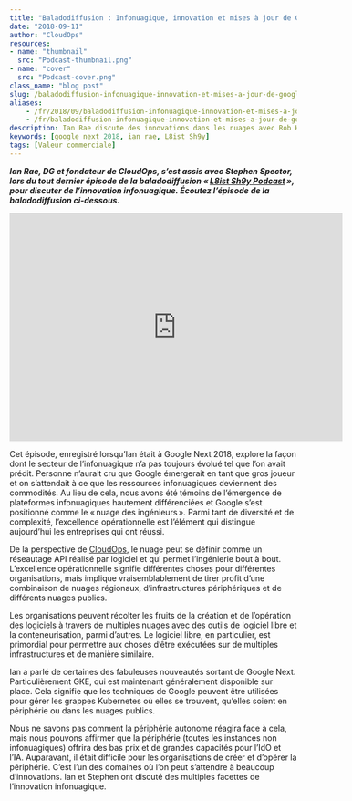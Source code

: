 ```yaml
---
title: "Baladodiffusion : Infonuagique, innovation et mises à jour de Google Next 2018."
date: "2018-09-11"
author: "CloudOps"
resources:
- name: "thumbnail"
  src: "Podcast-thumbnail.png"
- name: "cover"
  src: "Podcast-cover.png"
class_name: "blog post"
slug: /baladodiffusion-infonuagique-innovation-et-mises-a-jour-de-google-next-2018
aliases:
    - /fr/2018/09/baladodiffusion-infonuagique-innovation-et-mises-a-jour-de-google-next-2018/
    - /fr/baladodiffusion-infonuagique-innovation-et-mises-a-jour-de-google-next-2018
description: Ian Rae discute des innovations dans les nuages avec Rob Hirschfeld lors du plus récent épisode du balado L8ist Sh9y.
keywords: [google next 2018, ian rae, L8ist Sh9y]
tags: [Valeur commerciale]
---
```


<p><strong><i>Ian Rae, DG et fondateur de CloudOps, s’est assis avec Stephen Spector, lors du tout dernier épisode de la baladodiffusion « <a href="https://soundcloud.com/user-410091210" target="_blank" rel="noopener noreferrer">L8ist Sh9y Podcast</a> », pour discuter de l’innovation infonuagique. Écoutez l’épisode de la baladodiffusion ci-dessous.</i></strong></p><p><iframe width="584" height="400" scrolling="no" frameborder="no" src="https://w.soundcloud.com/player/?visual=true&amp;url=https%3A%2F%2Fapi.soundcloud.com%2Ftracks%2F495072222&amp;show_artwork=true&amp;maxwidth=584&amp;maxheight=876&amp;dnt=1&amp;=&amp;utm_campaign=share&amp;utm_medium=email&amp;utm_source=soundcloud"></iframe></p><p>Cet épisode, enregistré lorsqu’Ian était à Google Next 2018, explore la façon dont le secteur de l’infonuagique n’a pas toujours évolué tel que l’on avait prédit. Personne n’aurait cru que Google émergerait en tant que gros joueur et on s’attendait à ce que les ressources infonuagiques deviennent des commodités. Au lieu de cela, nous avons été témoins de l’émergence de plateformes infonuagiques hautement différenciées et Google s’est positionné comme le « nuage des ingénieurs ». Parmi tant de diversité et de complexité, l’excellence opérationnelle est l’élément qui distingue aujourd’hui les entreprises qui ont réussi.</p><p>De la perspective de <a href="/fr/blog/manifeste-cloudops/" target="_blank" rel="noopener noreferrer">CloudOps</a>, le nuage peut se définir comme un réseautage API réalisé par logiciel et qui permet l’ingénierie bout à bout. L’excellence opérationnelle signifie différentes choses pour différentes organisations, mais implique vraisemblablement de tirer profit d’une combinaison de nuages régionaux, d’infrastructures périphériques et de différents nuages publics.</p><p>Les organisations peuvent récolter les fruits de la création et de l’opération des logiciels à travers de multiples nuages avec des outils de logiciel libre et la conteneurisation, parmi d’autres. Le logiciel libre, en particulier, est primordial pour permettre aux choses d’être exécutées sur de multiples infrastructures et de manière similaire.</p><p>Ian a parlé de certaines des fabuleuses nouveautés sortant de Google Next. Particulièrement GKE, qui est maintenant généralement disponible sur place. Cela signifie que les techniques de Google peuvent être utilisées pour gérer les grappes Kubernetes où elles se trouvent, qu’elles soient en périphérie ou dans les nuages publics.</p><p>Nous ne savons pas comment la périphérie autonome réagira face à cela, mais nous pouvons affirmer que la périphérie (toutes les instances non infonuagiques) offrira des bas prix et de grandes capacités pour l’IdO et l’IA. Auparavant, il était difficile pour les organisations de créer et d’opérer la périphérie. C’est l’un des domaines où l’on peut s’attendre à beaucoup d’innovations. Ian et Stephen ont discuté des multiples facettes de l’innovation infonuagique.</p>

